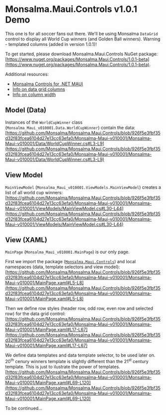 # Monsalma.Maui.Controls v1.0.1 Demo

This one is for all soccer fans out there. We'll be using Monsalma `DataGrid` control to display all World Cup winners (and Golden Ball winners). Warning - templated columns (added in version 1.0.1)!

To get started, please download Monsalma.Maui.Controls NuGet package:
[https://www.nuget.org/packages/Monsalma.Maui.Controls/1.0.1-beta](https://www.nuget.org/packages/Monsalma.Maui.Controls/1.0.1-beta).

Additional resources:
+ [Monsalma Controls for .NET MAUI](https://monsalma.net/monsalma-controls-for-net-maui/)
+ [Info on data grid columns](https://monsalma.net/monsalma-controls-for-net-maui/monsalma-data-grid-for-net-maui-columns/)
+ [Info on column width](https://monsalma.net/monsalma-controls-for-net-maui/monsalma-data-grid-for-net-maui-column-width/)

## Model (Data)

Instances of the `WorldCupWinner` class (`Monsalma_Maui_v010001.Data.WorldCupWinner`) contain the data:
[https://github.com/Monsalma/Monsalma.Maui.Controls/blob/926f5e3fbf35d32f83fcea6104d27e13cc63efa0/Monsalma-Maui-v010001/Monsalma-Maui-v010001/Data/WorldCupWinner.cs#L3-L9](https://github.com/Monsalma/Monsalma.Maui.Controls/blob/926f5e3fbf35d32f83fcea6104d27e13cc63efa0/Monsalma-Maui-v010001/Monsalma-Maui-v010001/Data/WorldCupWinner.cs#L3-L9)

## View Model

`MainViewModel` (`Monsalma_Maui_v010001.ViewModels.MainViewModel`) creates a list of all world cup winners:
[https://github.com/Monsalma/Monsalma.Maui.Controls/blob/926f5e3fbf35d32f83fcea6104d27e13cc63efa0/Monsalma-Maui-v010001/Monsalma-Maui-v010001/ViewModels/MainViewModel.cs#L30-L44](https://github.com/Monsalma/Monsalma.Maui.Controls/blob/926f5e3fbf35d32f83fcea6104d27e13cc63efa0/Monsalma-Maui-v010001/Monsalma-Maui-v010001/ViewModels/MainViewModel.cs#L30-L44)

## View (XAML)

`MainPage` (`Monsalma_Maui_v010001.MainPage`) is our only page.

First we import the package ([`Monsalma.Maui.Controls`](https://www.nuget.org/packages/Monsalma.Maui.Controls/1.0.1-beta)) and local namespaces (data, template selectors and view model):
[https://github.com/Monsalma/Monsalma.Maui.Controls/blob/926f5e3fbf35d32f83fcea6104d27e13cc63efa0/Monsalma-Maui-v010001/Monsalma-Maui-v010001/MainPage.xaml#L5-L8](https://github.com/Monsalma/Monsalma.Maui.Controls/blob/926f5e3fbf35d32f83fcea6104d27e13cc63efa0/Monsalma-Maui-v010001/Monsalma-Maui-v010001/MainPage.xaml#L5-L8)

Then we define row styles (header row, odd row, even row and selected row) for the data grid control:
[https://github.com/Monsalma/Monsalma.Maui.Controls/blob/926f5e3fbf35d32f83fcea6104d27e13cc63efa0/Monsalma-Maui-v010001/Monsalma-Maui-v010001/MainPage.xaml#L17-L67](https://github.com/Monsalma/Monsalma.Maui.Controls/blob/926f5e3fbf35d32f83fcea6104d27e13cc63efa0/Monsalma-Maui-v010001/Monsalma-Maui-v010001/MainPage.xaml#L17-L67)

We define data templates and data template selector, to be used later on. 20<sup>th</sup> cenury winners template is slightly different than the 21<sup>st</sup> century template. This is just to ilustrate the power of templates.
[https://github.com/Monsalma/Monsalma.Maui.Controls/blob/926f5e3fbf35d32f83fcea6104d27e13cc63efa0/Monsalma-Maui-v010001/Monsalma-Maui-v010001/MainPage.xaml#L69-L120](https://github.com/Monsalma/Monsalma.Maui.Controls/blob/926f5e3fbf35d32f83fcea6104d27e13cc63efa0/Monsalma-Maui-v010001/Monsalma-Maui-v010001/MainPage.xaml#L69-L120)

To be continued...
